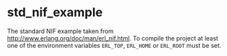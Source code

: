 std_nif_example
===============

The standard NIF example taken from http://www.erlang.org/doc/man/erl_nif.html.
To compile the project at least one of the environment variables `ERL_TOP`,
`ERL_HOME` or `ERL_ROOT` must be set.